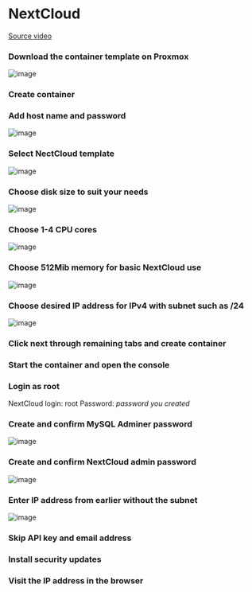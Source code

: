 # NextCloud

[Source video](https://www.youtube.com/watch?v=mfbzTgVEVuE&list=PLrUu869cnGZLkgJpcvwR2PWI4_fEROilk&index=132&t=130s)

### Download the container template on Proxmox
![image](https://github.com/cdawg3/Virtual-Machine-Handbook/assets/99144314/9669f731-f088-446f-b7f2-efa5a3f0cd5a)

### Create container


### Add host name and password
![image](https://github.com/cdawg3/Virtual-Machine-Handbook/assets/99144314/dbb6e65f-c09b-4add-9012-cbf781b015db)

### Select NectCloud template
![image](https://github.com/cdawg3/Virtual-Machine-Handbook/assets/99144314/1ce829b2-1442-4ad7-b216-924e013982d5)

### Choose disk size to suit your needs
![image](https://github.com/cdawg3/Virtual-Machine-Handbook/assets/99144314/ae9312fe-32b3-4856-92d2-8f10c78d0e0b)

### Choose 1-4 CPU cores
![image](https://github.com/cdawg3/Virtual-Machine-Handbook/assets/99144314/8b4114bc-b334-4994-afd6-6b658e54530e)

### Choose 512Mib memory for basic NextCloud use
![image](https://github.com/cdawg3/Virtual-Machine-Handbook/assets/99144314/bcde4561-fba7-41ff-bc8d-d2dadf99643b)

### Choose desired IP address for IPv4 with subnet such as /24
![image](https://github.com/cdawg3/Virtual-Machine-Handbook/assets/99144314/a4ff660a-67e3-44ef-b216-bc4e2c126db8)

### Click next through remaining tabs and create container

### Start the container and open the console

### Login as root
NextCloud login: root
Password: *password you created*

### Create and confirm MySQL Adminer password
![image](https://github.com/cdawg3/Virtual-Machine-Handbook/assets/99144314/43f7754b-8004-403c-bd88-ff1f09713afd)

### Create and confirm NextCloud admin password
![image](https://github.com/cdawg3/Virtual-Machine-Handbook/assets/99144314/a6dab0ba-e7fb-4997-b8ac-2393fb1a16cb)

### Enter IP address from earlier without the subnet
![image](https://github.com/cdawg3/Virtual-Machine-Handbook/assets/99144314/eef02ede-5ab7-4d54-bc3f-2ce2e69b7ee8)

### Skip API key and email address

### Install security updates

### Visit the IP address in the browser
